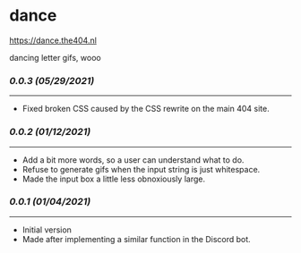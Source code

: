 # dance
https://dance.the404.nl

dancing letter gifs, wooo

### *0.0.3 (05/29/2021)*
------------------------
- Fixed broken CSS caused by the CSS rewrite on the main 404 site.

### *0.0.2 (01/12/2021)*
------------------------
- Add a bit more words, so a user can understand what to do.
- Refuse to generate gifs when the input string is just whitespace.
- Made the input box a little less obnoxiously large.

### *0.0.1 (01/04/2021)*
------------------------
- Initial version
- Made after implementing a similar function in the Discord bot.
